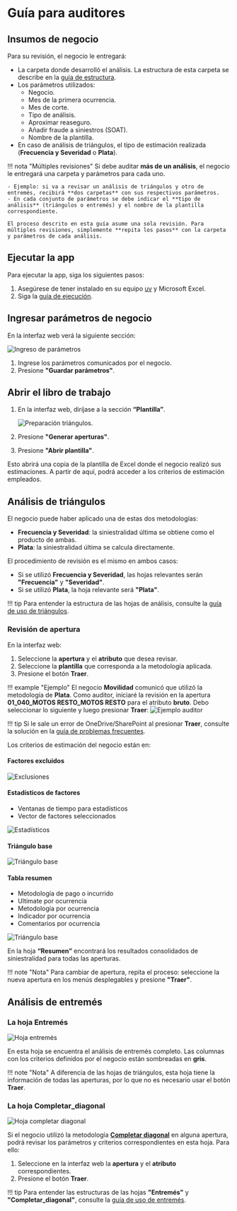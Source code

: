 <!--markdownlint-disable MD007 MD046-->

# Guía para auditores

## Insumos de negocio

Para su revisión, el negocio le entregará:

- La carpeta donde desarrolló el análisis. La estructura de esta carpeta se describe en la [guía de estructura](estructura.md).
- Los parámetros utilizados:
    - Negocio.
    - Mes de la primera ocurrencia.
    - Mes de corte.
    - Tipo de análisis.
    - Aproximar reaseguro.
    - Añadir fraude a siniestros (SOAT).
    - Nombre de la plantilla.
- En caso de análisis de triángulos, el tipo de estimación realizada (**Frecuencia y Severidad** o **Plata**).

!!! nota "Múltiples revisiones"
    Si debe auditar **más de un análisis**, el negocio le entregará una carpeta y parámetros para cada uno.

    - Ejemplo: si va a revisar un análisis de triángulos y otro de entremés, recibirá **dos carpetas** con sus respectivos parámetros.
    - En cada conjunto de parámetros se debe indicar el **tipo de análisis** (triángulos o entremés) y el nombre de la plantilla correspondiente.
    
    El proceso descrito en esta guía asume una sola revisión. Para múltiples revisiones, simplemente **repita los pasos** con la carpeta y parámetros de cada análisis.

## Ejecutar la app

Para ejecutar la app, siga los siguientes pasos:

1. Asegúrese de tener instalado en su equipo [uv](https://docs.astral.sh/uv/getting-started/installation/) y Microsoft Excel.
2. Siga la [guía de ejecución](uso/ejecutar_app.md).

## Ingresar parámetros de negocio

En la interfaz web verá la siguiente sección:

![Ingreso de parámetros](assets/frontend/parametros_auditoria.png)

1. Ingrese los parámetros comunicados por el negocio.
2. Presione **"Guardar parámetros"**.

## Abrir el libro de trabajo

1. En la interfaz web, diríjase a la sección **“Plantilla”**.

    ![Preparación triángulos.](assets/frontend/plantilla.png)

2. Presione **"Generar aperturas"**.
3. Presione **"Abrir plantilla"**.

Esto abrirá una copia de la plantilla de Excel donde el negocio realizó sus estimaciones. A partir de aquí, podrá acceder a los criterios de estimación empleados.

## Análisis de triángulos

El negocio puede haber aplicado una de estas dos metodologías:

- **Frecuencia y Severidad**: la siniestralidad última se obtiene como el producto de ambas.
- **Plata**: la siniestralidad última se calcula directamente.

El procedimiento de revisión es el mismo en ambos casos:

- Si se utilizó **Frecuencia y Severidad**, las hojas relevantes serán **"Frecuencia"** y **"Severidad"**.
- Si se utilizó **Plata**, la hoja relevante será **"Plata"**.

!!! tip
    Para entender la estructura de las hojas de análisis, consulte la [guía de uso de triángulos](uso/triangulos.md).

### Revisión de apertura

En la interfaz web:

1. Seleccione la **apertura** y el **atributo** que desea revisar.
2. Seleccione la **plantilla** que corresponda a la metodología aplicada.
3. Presione el botón **Traer**.

!!! example "Ejemplo"
    El negocio **Movilidad** comunicó que utilizó la metodología de **Plata**. Como auditor, iniciaré la revisión en la apertura **01_040_MOTOS RESTO_MOTOS RESTO** para el atributo **bruto**. Debo seleccionar lo siguiente y luego presionar **Traer**:
    ![Ejemplo auditor](assets/ejemplo_auditor.png)

!!! tip
    Si le sale un error de OneDrive/SharePoint al presionar **Traer**, consulte la solución en la [guía de problemas frecuentes](faq.md#2-error-de-onedrivesharepoint).

Los criterios de estimación del negocio están en:

#### Factores excluidos

![Exclusiones](assets/plantilla/exclusiones.png)

#### Estadísticos de factores

- Ventanas de tiempo para estadísticos
- Vector de factores seleccionados

![Estadísticos](assets/plantilla/estadisticos.png)

#### Triángulo base

![Triángulo base](assets/plantilla/base.png)

#### Tabla resumen

- Metodología de pago o incurrido
- Ultimate por ocurrencia
- Metodología por ocurrencia
- Indicador por ocurrencia
- Comentarios por ocurrencia

![Triángulo base](assets/plantilla/tabla_resumen.png)

En la hoja **“Resumen”** encontrará los resultados consolidados de siniestralidad para todas las aperturas.

!!! note "Nota"
    Para cambiar de apertura, repita el proceso: seleccione la nueva apertura en los menús desplegables y presione **"Traer"**.

## Análisis de entremés

### La hoja Entremés

![Hoja entremés](assets/plantilla/entremes.png)

En esta hoja se encuentra el análisis de entremés completo. Las columnas con los criterios definidos por el negocio están sombreadas en **gris**.

!!! note "Nota"
    A diferencia de las hojas de triángulos, esta hoja tiene la información de todas las aperturas, por lo que no es necesario usar el botón **Traer**.

### La hoja Completar_diagonal

![Hoja completar diagonal](assets/plantilla/completar_diagonal.png)

Si el negocio utilizó la metodología [**Completar diagonal**](uso/entremes.md#1-completar-diagonal-violeta) en alguna apertura, podrá revisar los parámetros y criterios correspondientes en esta hoja. Para ello:

1. Seleccione en la interfaz web la **apertura** y el **atributo** correspondientes.
2. Presione el botón **Traer**.

!!! tip
    Para entender las estructuras de las hojas **"Entremés"** y **"Completar_diagonal"**, consulte la [guía de uso de entremés](uso/entremes.md).
